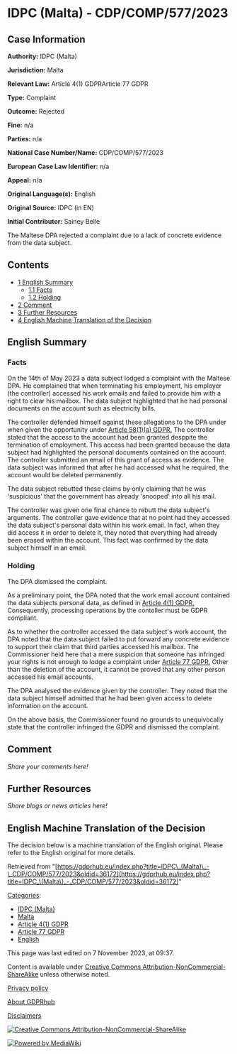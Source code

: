 # IDPC (Malta) - CDP/COMP/577/2023

## Case Information

**Authority:** IDPC (Malta)

**Jurisdiction:** Malta

**Relevant Law:** Article 4(1) GDPRArticle 77 GDPR

**Type:** Complaint

**Outcome:** Rejected

**Fine:** n/a

**Parties:** n/a

**National Case Number/Name:** CDP/COMP/577/2023

**European Case Law Identifier:** n/a

**Appeal:** n/a

**Original Language(s):** English

**Original Source:** IDPC (in EN)

**Initial Contributor:** Sainey Belle

The Maltese DPA rejected a complaint due to a lack of concrete evidence from the data subject.

## Contents

*   [1 English Summary](#English_Summary)
    *   [1.1 Facts](#Facts)
    *   [1.2 Holding](#Holding)
*   [2 Comment](#Comment)
*   [3 Further Resources](#Further_Resources)
*   [4 English Machine Translation of the Decision](#English_Machine_Translation_of_the_Decision)

## English Summary

### Facts

On the 14th of May 2023 a data subject lodged a complaint with the Maltese DPA. He complained that when terminating his employment, his employer (the controller) accessed his work emails and failed to provide him with a right to clear his mailbox. The data subject highlighted that he had personal documents on the account such as electricity bills.

The controller defended himself against these allegations to the DPA under when given the opportunity under [Article 58(1)(a) GDPR.](/index.php?title=Article_58_GDPR "Article 58 GDPR") The controller stated that the access to the account had been granted desppite the termination of employment. This access had been granted because the data subject had highlighted the personal documents contained on the account. The controller submitted an email of this grant of access as evidence. The data subject was informed that after he had accessed what he required, the account would be deleted permanently.

The data subject rebutted these claims by only claiming that he was 'suspicious' that the government has already 'snooped' into all his mail.

The controller was given one final chance to rebutt the data subject's arguments. The controller gave evidence that at no point had they accessed the data subject's personal data within his work email. In fact, when they did access it in order to delete it, they noted that everything had already been erased within the account. This fact was confirmed by the data subject himself in an email.

### Holding

The DPA dismissed the complaint.

As a preliminary point, the DPA noted that the work email account contained the data subjects personal data, as defined in [Article 4(1) GDPR.](/index.php?title=Article_4_GDPR#1 "Article 4 GDPR") Consequently, processing operations by the contoller must be GDPR compliant.

As to whether the controller accessed the data subject's work account, the DPA noted that the data subject failed to put forward any concrete evidence to support their claim that third parties accessed his mailbox. The Commissioner held here that a mere suspicion that someone has infringed your rights is not enough to lodge a complaint under [Article 77 GDPR.](/index.php?title=Article_77_GDPR "Article 77 GDPR") Other than the deletion of the account, it cannot be proved that any other person accessed his email accounts.

The DPA analysed the evidence given by the controller. They noted that the data subject himself admitted that he had been given access to delete information on the account.

On the above basis, the Commissioner found no grounds to unequivocally state that the controller infringed the GDPR and dismissed the complaint.

## Comment

_Share your comments here!_

## Further Resources

_Share blogs or news articles here!_

## English Machine Translation of the Decision

The decision below is a machine translation of the English original. Please refer to the English original for more details.

Retrieved from "[https://gdprhub.eu/index.php?title=IDPC\_(Malta)\_-\_CDP/COMP/577/2023&oldid=36172](https://gdprhub.eu/index.php?title=IDPC_\(Malta\)_-_CDP/COMP/577/2023&oldid=36172)"

[Categories](/index.php?title=Special:Categories "Special:Categories"):

*   [IDPC (Malta)](/index.php?title=Category:IDPC_\(Malta\) "Category:IDPC (Malta)")
*   [Malta](/index.php?title=Category:Malta "Category:Malta")
*   [Article 4(1) GDPR](/index.php?title=Category:Article_4\(1\)_GDPR "Category:Article 4(1) GDPR")
*   [Article 77 GDPR](/index.php?title=Category:Article_77_GDPR "Category:Article 77 GDPR")
*   [English](/index.php?title=Category:English "Category:English")

This page was last edited on 7 November 2023, at 09:37.

Content is available under [Creative Commons Attribution-NonCommercial-ShareAlike](https://creativecommons.org/licenses/by-nc-sa/4.0/) unless otherwise noted.

[Privacy policy](/index.php?title=GDPRhub:Privacy_policy)

[About GDPRhub](/index.php?title=GDPRhub:About)

[Disclaimers](/index.php?title=GDPRhub:General_disclaimer)

[![Creative Commons Attribution-NonCommercial-ShareAlike](/resources/assets/licenses/cc-by-nc-sa.png)](https://creativecommons.org/licenses/by-nc-sa/4.0/)

[![Powered by MediaWiki](/resources/assets/poweredby_mediawiki_88x31.png)](https://www.mediawiki.org/)